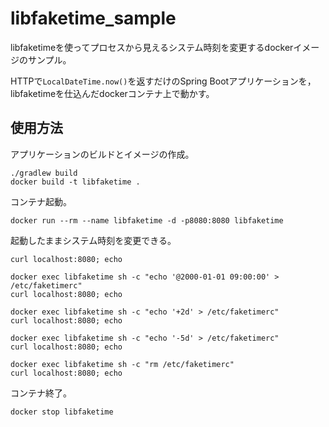 # libfaketime_sample

libfaketimeを使ってプロセスから見えるシステム時刻を変更するdockerイメージのサンプル。

HTTPで`LocalDateTime.now()`を返すだけのSpring Bootアプリケーションを，
libfaketimeを仕込んだdockerコンテナ上で動かす。

## 使用方法
アプリケーションのビルドとイメージの作成。
```
./gradlew build
docker build -t libfaketime .
```

コンテナ起動。
```
docker run --rm --name libfaketime -d -p8080:8080 libfaketime
```

起動したままシステム時刻を変更できる。
```
curl localhost:8080; echo

docker exec libfaketime sh -c "echo '@2000-01-01 09:00:00' > /etc/faketimerc"
curl localhost:8080; echo

docker exec libfaketime sh -c "echo '+2d' > /etc/faketimerc"
curl localhost:8080; echo

docker exec libfaketime sh -c "echo '-5d' > /etc/faketimerc"
curl localhost:8080; echo

docker exec libfaketime sh -c "rm /etc/faketimerc"
curl localhost:8080; echo
```

コンテナ終了。
```
docker stop libfaketime
```
